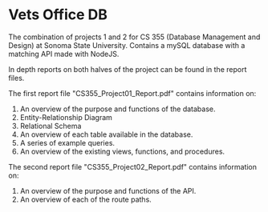 # Vets Office DB
The combination of projects 1 and 2 for CS 355 (Database Management and Design) at Sonoma State University. Contains a mySQL database with a matching API made with NodeJS.

In depth reports on both halves of the project can be found in the report files.

The first report file "CS355_Project01_Report.pdf" contains information on:

1. An overview of the purpose and functions of the database.
2. Entity-Relationship Diagram
3. Relational Schema
4. An overview of each table available in the database.
5. A series of example queries.
6. An overview of the existing views, functions, and procedures.

The second report file "CS355_Project02_Report.pdf" contains information on:
1. An overview of the purpose and functions of the API.
2. An overview of each of the route paths.

